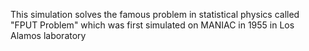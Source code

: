   This simulation solves the famous problem in statistical physics called "FPUT Problem" 
  which was first simulated on MANIAC in 1955 in Los Alamos laboratory
